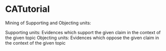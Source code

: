 # CATutorial
Mining of Supporting and Objecting units:

Supporting units: Evidences which support the given claim in the context of the given topic
Objecting units: Evidences which oppose the given claim  in the context of the given topic
